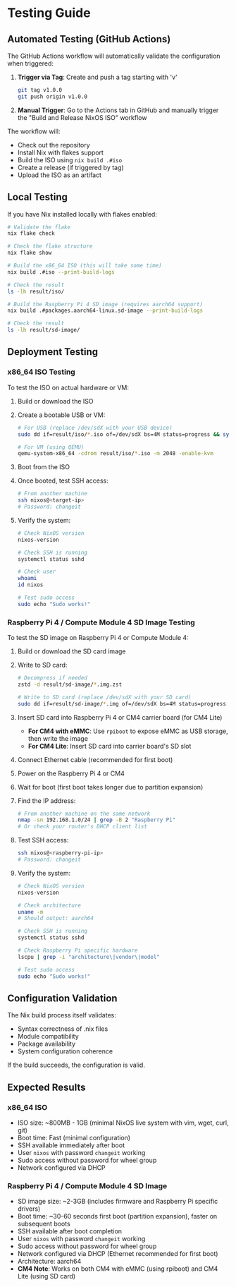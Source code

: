 # Testing Guide

## Automated Testing (GitHub Actions)

The GitHub Actions workflow will automatically validate the configuration when triggered:

1. **Trigger via Tag**: Create and push a tag starting with 'v'
   ```bash
   git tag v1.0.0
   git push origin v1.0.0
   ```

2. **Manual Trigger**: Go to the Actions tab in GitHub and manually trigger the "Build and Release NixOS ISO" workflow

The workflow will:
- Check out the repository
- Install Nix with flakes support
- Build the ISO using `nix build .#iso`
- Create a release (if triggered by tag)
- Upload the ISO as an artifact

## Local Testing

If you have Nix installed locally with flakes enabled:

```bash
# Validate the flake
nix flake check

# Check the flake structure
nix flake show

# Build the x86_64 ISO (this will take some time)
nix build .#iso --print-build-logs

# Check the result
ls -lh result/iso/

# Build the Raspberry Pi 4 SD image (requires aarch64 support)
nix build .#packages.aarch64-linux.sd-image --print-build-logs

# Check the result
ls -lh result/sd-image/
```

## Deployment Testing

### x86_64 ISO Testing

To test the ISO on actual hardware or VM:

1. Build or download the ISO
2. Create a bootable USB or VM:
   ```bash
   # For USB (replace /dev/sdX with your USB device)
   sudo dd if=result/iso/*.iso of=/dev/sdX bs=4M status=progress && sync
   
   # For VM (using QEMU)
   qemu-system-x86_64 -cdrom result/iso/*.iso -m 2048 -enable-kvm
   ```

3. Boot from the ISO
4. Once booted, test SSH access:
   ```bash
   # From another machine
   ssh nixos@<target-ip>
   # Password: changeit
   ```

5. Verify the system:
   ```bash
   # Check NixOS version
   nixos-version
   
   # Check SSH is running
   systemctl status sshd
   
   # Check user
   whoami
   id nixos
   
   # Test sudo access
   sudo echo "Sudo works!"
   ```

### Raspberry Pi 4 / Compute Module 4 SD Image Testing

To test the SD image on Raspberry Pi 4 or Compute Module 4:

1. Build or download the SD card image
2. Write to SD card:
   ```bash
   # Decompress if needed
   zstd -d result/sd-image/*.img.zst
   
   # Write to SD card (replace /dev/sdX with your SD card)
   sudo dd if=result/sd-image/*.img of=/dev/sdX bs=4M status=progress conv=fsync
   ```

3. Insert SD card into Raspberry Pi 4 or CM4 carrier board (for CM4 Lite)
   - **For CM4 with eMMC**: Use `rpiboot` to expose eMMC as USB storage, then write the image
   - **For CM4 Lite**: Insert SD card into carrier board's SD slot
4. Connect Ethernet cable (recommended for first boot)
5. Power on the Raspberry Pi 4 or CM4
6. Wait for boot (first boot takes longer due to partition expansion)
7. Find the IP address:
   ```bash
   # From another machine on the same network
   nmap -sn 192.168.1.0/24 | grep -B 2 "Raspberry Pi"
   # Or check your router's DHCP client list
   ```

8. Test SSH access:
   ```bash
   ssh nixos@<raspberry-pi-ip>
   # Password: changeit
   ```

9. Verify the system:
   ```bash
   # Check NixOS version
   nixos-version
   
   # Check architecture
   uname -m
   # Should output: aarch64
   
   # Check SSH is running
   systemctl status sshd
   
   # Check Raspberry Pi specific hardware
   lscpu | grep -i "architecture\|vendor\|model"
   
   # Test sudo access
   sudo echo "Sudo works!"
   ```

## Configuration Validation

The Nix build process itself validates:
- Syntax correctness of .nix files
- Module compatibility
- Package availability
- System configuration coherence

If the build succeeds, the configuration is valid.

## Expected Results

### x86_64 ISO
- ISO size: ~800MB - 1GB (minimal NixOS live system with vim, wget, curl, git)
- Boot time: Fast (minimal configuration)
- SSH available immediately after boot
- User `nixos` with password `changeit` working
- Sudo access without password for wheel group
- Network configured via DHCP

### Raspberry Pi 4 / Compute Module 4 SD Image
- SD image size: ~2-3GB (includes firmware and Raspberry Pi specific drivers)
- Boot time: ~30-60 seconds first boot (partition expansion), faster on subsequent boots
- SSH available after boot completion
- User `nixos` with password `changeit` working
- Sudo access without password for wheel group
- Network configured via DHCP (Ethernet recommended for first boot)
- Architecture: aarch64
- **CM4 Note**: Works on both CM4 with eMMC (using rpiboot) and CM4 Lite (using SD card)
